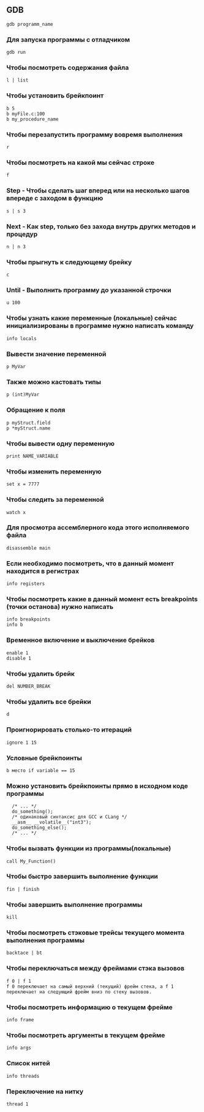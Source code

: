 ## GDB
```
gdb programm_name
```
### Для запуска программы с отладчиком 
```
gdb run
```
### Чтобы посмотреть содержания файла
```
l | list
```
### Чтобы установить брейкпоинт
```
b 5
b myFile.c:100
b my_procedure_name 
```
### Чтобы перезапустить программу вовремя выполнения
```
r
```
### Чтобы посмотреть на какой мы сейчас строке 
```
f
```
### Step - Чтобы сделать шаг вперед или на несколько шагов впереде с заходом в функцию
```
s | s 3
```
### Next - Как step, только без захода внутрь других методов и процедур
```
n | n 3
```
### Чтобы прыгнуть к следующему брейку 
```
c
```
### Until - Выполнить программу до указанной строчки
```
u 100
```
### Чтобы узнать какие переменные (локальные) сейчас инициализированы в программе нужно написать команду
```
info locals
```
### Вывести значение переменной
```
p MyVar
```
### Также можно кастовать типы 
```
p (int)MyVar
```
### Обращение к поля
```
p myStruct.field
p *myStruct.name
```
### Чтобы вывести одну переменную 
```
print NAME_VARIABLE
```
### Чтобы изменить переменную
```
set x = 7777
```
### Чтобы следить за переменной 
``` 
watch x
```
### Для просмотра ассемблерного кода этого исполняемого файла
```
disassemble main
```
### Если необходимо посмотреть, что в данный момент находится в регистрах
```
info registers
```
### Чтобы посмотреть какие в данный момент есть breakpoints (точки останова) нужно написать 
```
info breakpoints
info b
```
### Временное включение и выключение брейков
```
enable 1
disable 1
```
### Чтобы удалить брейк 
```
del NUMBER_BREAK
```
### Чтобы удалить все брейки
```
d
```
### Проигнорировать столько-то итераций
```
ignore 1 15
```
### Условные брейкпоинты 
```
b место if variable == 15
```
### Можно установить брейкпоинты прямо в исходном коде программы
```
  /* ... */
  do_something();
  /* одинаковый синтаксис для GCC и CLang */
  __asm__ __volatile__("int3");
  do_something_else();
  /* ... */
```
### Чтобы вызвать функции из программы(локальные)   
```
call My_Function()
```
### Чтобы быстро завершить выполнение функции 
```
fin | finish
```
### Чтобы завершить выполнение программы 
```
kill
```
### Чтобы посмотреть стэковые трейсы текущего момента выполнения программы
```
backtace | bt
```
### Чтобы переключаться между фреймами стэка вызовов
```
f 0 | f 1
f 0 переключает на самый верхний (текущий) фрейм стека, а f 1 переключает на следующий фрейм вниз по стеку вызовов.
```
### Чтобы посмотреть информацию о текущем фрейме
```
info frame
```
### Чтобы посмотреть аргументы в текущем фрейме
```
info args
```
### Список нитей
```
info threads
```
### Переключение на нитку
```
thread 1
```





